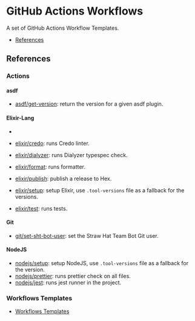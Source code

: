 # GitHub Actions Workflows

A set of GitHub Actions Workflow Templates.

- [References](#references)

## References

### Actions

#### asdf

- [asdf/get-version](./asdf/get-version/README.md): return the version for a given asdf plugin.

#### Elixir-Lang
- 

- [elixir/credo](./elixir/credo/README.md): runs Credo linter.
- [elixir/dialyzer](./elixir/dialyzer/README.md): runs Dialyzer typespec check.
- [elixir/format](./elixir/format/README.md): runs formatter.
- [elixir/publish](./elixir/publish/README.md): publish a release to Hex.
- [elixir/setup](./elixir/setup/README.md): setup Elixir, use `.tool-versions` file as a fallback for the versions.
- [elixir/test](./elixir/test/README.md): runs tests.

#### Git

- [git/set-sht-bot-user](./git/set-sht-bot-user/README.md): set the Straw Hat Team Bot Git user.

#### NodeJS

- [nodejs/setup](./nodejs/setup/README.md): setup NodeJS, use `.tool-versions` file as a fallback for the version.
- [nodejs/prettier](./nodejs/prettier/README.md): runs prettier check on all files.
- [nodejs/jest](./nodejs/jest/README.md): runs jest runner in the project.

### Workflows Templates

- [Workflows Templates](./.github/workflows/README.md)
